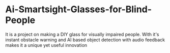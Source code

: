 # Ai-Smartsight-Glasses-for-Blind-People
It is a project on making a DIY glass for visually impaired people. With it's instant obstacle warning and AI based object detection with audio feedback makes it a unique yet useful innovation
